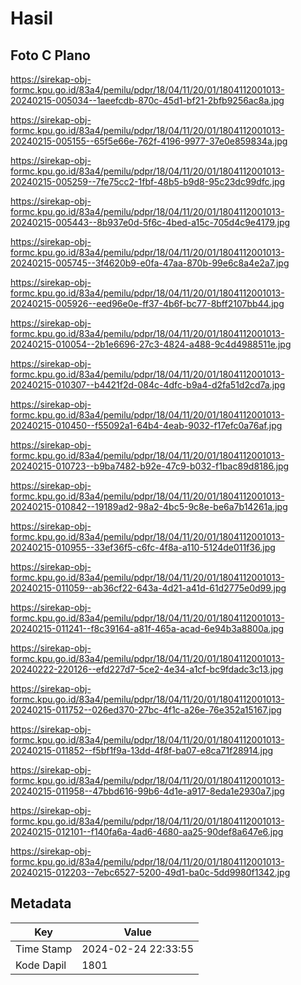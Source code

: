 # Hasil

## Foto C Plano

https://sirekap-obj-formc.kpu.go.id/83a4/pemilu/pdpr/18/04/11/20/01/1804112001013-20240215-005034--1aeefcdb-870c-45d1-bf21-2bfb9256ac8a.jpg

https://sirekap-obj-formc.kpu.go.id/83a4/pemilu/pdpr/18/04/11/20/01/1804112001013-20240215-005155--65f5e66e-762f-4196-9977-37e0e859834a.jpg

https://sirekap-obj-formc.kpu.go.id/83a4/pemilu/pdpr/18/04/11/20/01/1804112001013-20240215-005259--7fe75cc2-1fbf-48b5-b9d8-95c23dc99dfc.jpg

https://sirekap-obj-formc.kpu.go.id/83a4/pemilu/pdpr/18/04/11/20/01/1804112001013-20240215-005443--8b937e0d-5f6c-4bed-a15c-705d4c9e4179.jpg

https://sirekap-obj-formc.kpu.go.id/83a4/pemilu/pdpr/18/04/11/20/01/1804112001013-20240215-005745--3f4620b9-e0fa-47aa-870b-99e6c8a4e2a7.jpg

https://sirekap-obj-formc.kpu.go.id/83a4/pemilu/pdpr/18/04/11/20/01/1804112001013-20240215-005926--eed96e0e-ff37-4b6f-bc77-8bff2107bb44.jpg

https://sirekap-obj-formc.kpu.go.id/83a4/pemilu/pdpr/18/04/11/20/01/1804112001013-20240215-010054--2b1e6696-27c3-4824-a488-9c4d4988511e.jpg

https://sirekap-obj-formc.kpu.go.id/83a4/pemilu/pdpr/18/04/11/20/01/1804112001013-20240215-010307--b4421f2d-084c-4dfc-b9a4-d2fa51d2cd7a.jpg

https://sirekap-obj-formc.kpu.go.id/83a4/pemilu/pdpr/18/04/11/20/01/1804112001013-20240215-010450--f55092a1-64b4-4eab-9032-f17efc0a76af.jpg

https://sirekap-obj-formc.kpu.go.id/83a4/pemilu/pdpr/18/04/11/20/01/1804112001013-20240215-010723--b9ba7482-b92e-47c9-b032-f1bac89d8186.jpg

https://sirekap-obj-formc.kpu.go.id/83a4/pemilu/pdpr/18/04/11/20/01/1804112001013-20240215-010842--19189ad2-98a2-4bc5-9c8e-be6a7b14261a.jpg

https://sirekap-obj-formc.kpu.go.id/83a4/pemilu/pdpr/18/04/11/20/01/1804112001013-20240215-010955--33ef36f5-c6fc-4f8a-a110-5124de011f36.jpg

https://sirekap-obj-formc.kpu.go.id/83a4/pemilu/pdpr/18/04/11/20/01/1804112001013-20240215-011059--ab36cf22-643a-4d21-a41d-61d2775e0d99.jpg

https://sirekap-obj-formc.kpu.go.id/83a4/pemilu/pdpr/18/04/11/20/01/1804112001013-20240215-011241--f8c39164-a81f-465a-acad-6e94b3a8800a.jpg

https://sirekap-obj-formc.kpu.go.id/83a4/pemilu/pdpr/18/04/11/20/01/1804112001013-20240222-220126--efd227d7-5ce2-4e34-a1cf-bc9fdadc3c13.jpg

https://sirekap-obj-formc.kpu.go.id/83a4/pemilu/pdpr/18/04/11/20/01/1804112001013-20240215-011752--026ed370-27bc-4f1c-a26e-76e352a15167.jpg

https://sirekap-obj-formc.kpu.go.id/83a4/pemilu/pdpr/18/04/11/20/01/1804112001013-20240215-011852--f5bf1f9a-13dd-4f8f-ba07-e8ca71f28914.jpg

https://sirekap-obj-formc.kpu.go.id/83a4/pemilu/pdpr/18/04/11/20/01/1804112001013-20240215-011958--47bbd616-99b6-4d1e-a917-8eda1e2930a7.jpg

https://sirekap-obj-formc.kpu.go.id/83a4/pemilu/pdpr/18/04/11/20/01/1804112001013-20240215-012101--f140fa6a-4ad6-4680-aa25-90def8a647e6.jpg

https://sirekap-obj-formc.kpu.go.id/83a4/pemilu/pdpr/18/04/11/20/01/1804112001013-20240215-012203--7ebc6527-5200-49d1-ba0c-5dd9980f1342.jpg


## Metadata

| Key        | Value               |
| ---------- | ------------------- |
| Time Stamp | 2024-02-24 22:33:55 |
| Kode Dapil | 1801                |



